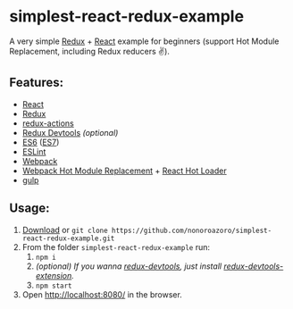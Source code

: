 # simplest-react-redux-example

A very simple [Redux](https://github.com/rackt/redux) + [React](https://facebook.github.io/react/) example for beginners (support Hot Module Replacement, including Redux reducers :v:).


## Features:

- [React](https://facebook.github.io/react/)
- [Redux](https://github.com/rackt/redux)
- [redux-actions](https://github.com/acdlite/redux-actions)
- [Redux Devtools](https://github.com/gaearon/redux-devtools) *(optional)*
- [ES6](https://babeljs.io/docs/learn-es2015/) ([ES7](http://babeljs.io/docs/plugins/preset-stage-1/))
- [ESLint](http://eslint.org/)
- [Webpack](https://webpack.github.io/)
- [Webpack Hot Module Replacement](https://webpack.github.io/docs/hot-module-replacement.html) + [React Hot Loader](https://gaearon.github.io/react-hot-loader/)
- [gulp](http://gulpjs.com/)


## Usage:

1. [Download](https://github.com/nonoroazoro/simplest-react-redux-example/archive/master.zip) or `git clone https://github.com/nonoroazoro/simplest-react-redux-example.git`
2. From the folder `simplest-react-redux-example` run:
      1. `npm i`
      2. *(optional) If you wanna [redux-devtools](https://github.com/gaearon/redux-devtools), just install [redux-devtools-extension](https://github.com/zalmoxisus/redux-devtools-extension).*
      3. `npm start`
3. Open [http://localhost:8080/](http://localhost:8080/) in the browser.
